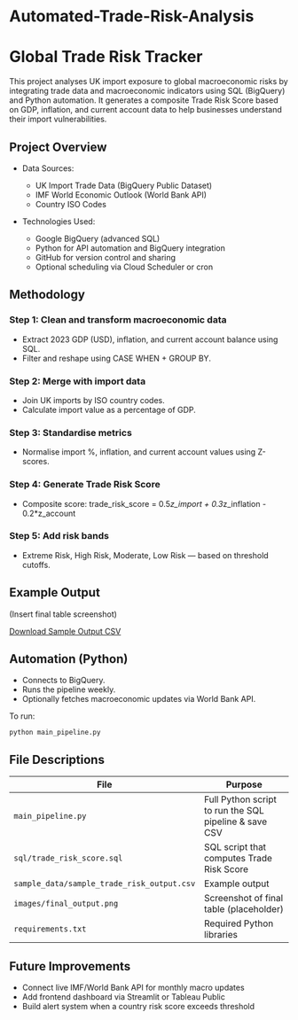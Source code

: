 # Automated-Trade-Risk-Analysis

# Global Trade Risk Tracker

This project analyses UK import exposure to global macroeconomic risks by integrating trade data and macroeconomic indicators using SQL (BigQuery) and Python automation. It generates a composite Trade Risk Score based on GDP, inflation, and current account data to help businesses understand their import vulnerabilities.

## Project Overview

- Data Sources:
  - UK Import Trade Data (BigQuery Public Dataset)
  - IMF World Economic Outlook (World Bank API)
  - Country ISO Codes

- Technologies Used:
  - Google BigQuery (advanced SQL)
  - Python for API automation and BigQuery integration
  - GitHub for version control and sharing
  - Optional scheduling via Cloud Scheduler or cron

## Methodology

### Step 1: Clean and transform macroeconomic data
- Extract 2023 GDP (USD), inflation, and current account balance using SQL.
- Filter and reshape using CASE WHEN + GROUP BY.

### Step 2: Merge with import data
- Join UK imports by ISO country codes.
- Calculate import value as a percentage of GDP.

### Step 3: Standardise metrics
- Normalise import %, inflation, and current account values using Z-scores.

### Step 4: Generate Trade Risk Score
- Composite score:
  trade_risk_score = 0.5*z_import + 0.3*z_inflation - 0.2*z_account

### Step 5: Add risk bands
- Extreme Risk, High Risk, Moderate, Low Risk — based on threshold cutoffs.

## Example Output

(Insert final table screenshot)

[Download Sample Output CSV](sample_data/sample_trade_risk_output.csv)

## Automation (Python)

- Connects to BigQuery.
- Runs the pipeline weekly.
- Optionally fetches macroeconomic updates via World Bank API.

To run:

```
python main_pipeline.py
```

## File Descriptions

| File                                       | Purpose                                               |
|--------------------------------------------|-------------------------------------------------------|
| `main_pipeline.py`                         | Full Python script to run the SQL pipeline & save CSV |
| `sql/trade_risk_score.sql`                 | SQL script that computes Trade Risk Score             |
| `sample_data/sample_trade_risk_output.csv` | Example output                                        |
| `images/final_output.png`                  | Screenshot of final table (placeholder)               |
| `requirements.txt`                         | Required Python libraries                             |

## Future Improvements

- Connect live IMF/World Bank API for monthly macro updates
- Add frontend dashboard via Streamlit or Tableau Public
- Build alert system when a country risk score exceeds threshold
